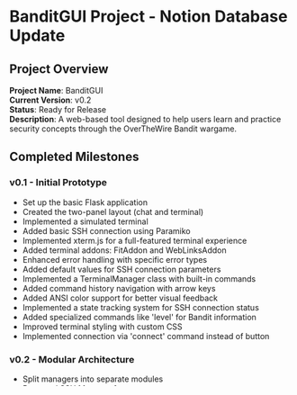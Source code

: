 # BanditGUI Project - Notion Database Update

## Project Overview

**Project Name**: BanditGUI  
**Current Version**: v0.2  
**Status**: Ready for Release  
**Description**: A web-based tool designed to help users learn and practice security concepts through the OverTheWire Bandit wargame.

## Completed Milestones

### v0.1 - Initial Prototype
- Set up the basic Flask application
- Created the two-panel layout (chat and terminal)
- Implemented a simulated terminal
- Added basic SSH connection using Paramiko
- Implemented xterm.js for a full-featured terminal experience
- Added terminal addons: FitAddon and WebLinksAddon
- Enhanced error handling with specific error types
- Added default values for SSH connection parameters
- Implemented a TerminalManager class with built-in commands
- Added command history navigation with arrow keys
- Added ANSI color support for better visual feedback
- Implemented a state tracking system for SSH connection status
- Added specialized commands like 'level' for Bandit information
- Improved terminal styling with custom CSS
- Implemented connection via 'connect' command instead of button

### v0.2 - Modular Architecture
- Split managers into separate modules
- Renamed SSH Manager from `manager.py` to `ssh_manager.py`
- Renamed Terminal Manager from `manager.py` to `terminal_manager.py`
- Added Chat Manager in a new directory `banditgui/chat/`
- Updated module imports in `app.py`
- Added Chat API endpoints
- Updated module `__init__.py` files
- Removed old files
- Improved code organization
- Reduced confusion with duplicate filenames
- Added chat functionality for future implementation
- Provided a structured way to handle chat messages and hints

## Current Features

### Terminal Features
- Full-featured terminal emulation with xterm.js
- Real SSH connections to the Bandit server
- Command history navigation with arrow keys
- ANSI color support for visual feedback
- Automatic terminal resizing
- Clickable URLs in terminal output

### Chat Features
- Basic chat interface
- Support for commands like 'help', 'info', 'level'
- Level-specific hints
- Structured message handling

### Level Information System
- Detailed information about each Bandit level
- Level-specific goals and objectives
- Suggested commands with links to documentation
- Helpful reading materials and resources

### Architecture
- Modular design with clear separation of concerns
- Well-organized codebase with descriptive file names
- Comprehensive documentation with detailed docstrings
- Maintainable structure for future development

## Upcoming Features (Roadmap)

### v0.3 - Enhanced Chat Assistant
- Implement frontend components for chat functionality
- Connect chat API endpoints to the frontend
- Add more advanced chat features
- Implement user authentication for chat
- Add persistent chat history

### v0.4 - Password Management
- Add secure password storage with encryption
- Implement encrypt_password and decrypt_password functions
- Securely store passwords in a file
- Add key management considerations
- Implement security practices (key rotation, etc.)

### v0.5 - Progress Tracking
- Create a progress file (JSON)
- Update app.py to handle progress updates
- Create the /update_progress route
- Update index.html to display progress
- Implement saving progress to the local device

### v0.6 - Gamification
- Add badge logic to app.py
- Create the /get_badges route
- Update index.html to display badges
- Display badges dynamically on the frontend
- Implement streak logic

## Technical Details

### Technologies Used
- **Backend**: Python, Flask
- **Frontend**: HTML, CSS, JavaScript
- **Terminal**: xterm.js with addons
- **SSH**: Paramiko
- **Data Storage**: JSON

### Code Structure
- `banditgui/app.py`: Main Flask application
- `banditgui/chat/chat_manager.py`: Handles chat functionality
- `banditgui/ssh/ssh_manager.py`: Manages SSH connections
- `banditgui/terminal/terminal_manager.py`: Manages terminal interactions
- `banditgui/utils/`: Contains utility functions for level information and data fetching
- `banditgui/config/`: Contains configuration settings and logging setup

### Development Process
- Modular development approach
- Regular code reviews
- Comprehensive testing
- Documentation updates
- Clean code practices

## Recent Activities

### Code Improvements
- Fixed spacing issues in the `chat_manager.py` file
- Fixed spacing issues in the `test_level_info.py` file
- Updated the `test_level_info.py` script to use the correct import path
- Identified and noted linting issues for future improvement

### Documentation Updates
- Updated checkboxes for Chapters 3 and 4 in README.md
- Fixed references to the `levels_data` directory
- Updated the command to fetch level information
- Updated the import example to use the correct module path
- Fixed markdown formatting issues
- Ensured proper line endings with two spaces at the end of lines

### Testing
- Ran the `test_level_info.py` script to verify level information functionality
- Performed a full test run of the application
- Verified proper separation of concerns between different modules
- Confirmed the application starts without errors

## Next Steps

1. Implement the frontend components for the chat functionality
2. Connect the chat API endpoints to the frontend
3. Add more advanced chat features
4. Continue with the roadmap for future development
5. Address linting issues
6. Add more comprehensive tests

## Resources

- **GitHub Repository**: [github.com/yourusername/banditgui](https://github.com/yourusername/banditgui)
- **Documentation**: Located in the `docs/` directory
- **Roadmap**: See `v0.2-FINAL-ROADMAP.md`
- **Review**: See `v0.2-FINAL-review.md`
